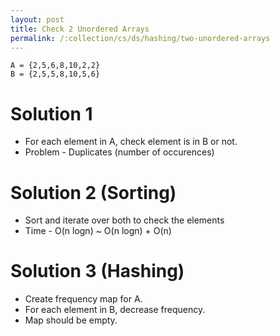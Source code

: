 ```yaml
---
layout: post
title: Check 2 Unordered Arrays
permalink: /:collection/cs/ds/hashing/two-unordered-arrays
---
```


```
A = {2,5,6,8,10,2,2}
B = {2,5,5,8,10,5,6}
```

# Solution 1
- For each element in A, check element is in B or not.
- Problem - Duplicates (number of occurences)

# Solution 2 (Sorting)
- Sort and iterate over both to check the elements
- Time - O(n logn) ~ O(n logn) + O(n)

# Solution 3 (Hashing)
- Create frequency map for A.
- For each element in B, decrease frequency.
- Map should be empty.